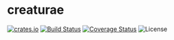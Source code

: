 # creaturae

[![crates.io](http://meritbadge.herokuapp.com/creaturae)](https://crates.io/crates/creaturae) 
[![Build Status](https://travis-ci.com/milesgranger/creaturae.svg?branch=master)](https://travis-ci.com/milesgranger/creaturae) 
[![Coverage Status](https://coveralls.io/repos/github/milesgranger/creaturae/badge.svg?branch=master)](https://coveralls.io/github/milesgranger/creaturae?branch=master)
![License](https://img.shields.io/badge/license-Unlicense-green.svg) 

